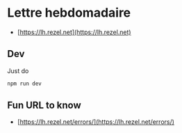 # Lettre hebdomadaire

- [https://lh.rezel.net](https://lh.rezel.net)

## Dev

Just do

```sh
npm run dev
```

## Fun URL to know

- [https://lh.rezel.net/errors/](https://lh.rezel.net/errors/)
